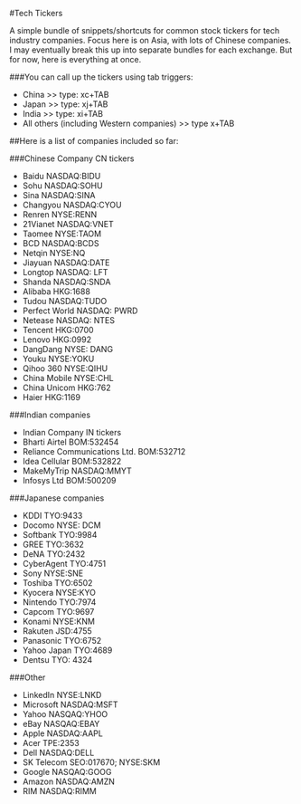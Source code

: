 #Tech Tickers

A simple bundle of snippets/shortcuts for common stock tickers for tech industry companies. Focus here is on Asia, with lots of Chinese companies. I may eventually break this up into separate bundles for each exchange. But for now, here is everything at once.

###You can call up the tickers using tab triggers:

* China >>  type: xc+TAB
* Japan >> type: xj+TAB
* India >> type: xi+TAB
* All others (including Western companies) >> type x+TAB 

##Here is a list of companies included so far:

###Chinese Company	CN tickers
* Baidu	NASDAQ:BIDU
* Sohu	NASDAQ:SOHU
* Sina	NASDAQ:SINA
* Changyou	NASDAQ:CYOU
* Renren	NYSE:RENN
* 21Vianet 	NASDAQ:VNET
* Taomee	NYSE:TAOM
* BCD	NASDAQ:BCDS
* Netqin 	NYSE:NQ
* Jiayuan 	NASDAQ:DATE
*  Longtop	 NASDAQ: LFT
* Shanda	NASDAQ:SNDA
* Alibaba	HKG:1688
* Tudou	NASDAQ:TUDO
* Perfect World 	NASDAQ: PWRD
* Netease	NASDAQ: NTES
* Tencent	HKG:0700
* Lenovo 	HKG:0992
* DangDang	NYSE: DANG
* Youku 	NYSE:YOKU
* Qihoo 360	NYSE:QIHU
* China Mobile	NYSE:CHL
* China Unicom	HKG:762
* Haier 	HKG:1169

###Indian companies
* Indian Company	IN tickers
* Bharti Airtel	BOM:532454
* Reliance Communications Ltd.	BOM:532712
* Idea Cellular	BOM:532822
* MakeMyTrip	NASDAQ:MMYT
* Infosys Ltd	BOM:500209

###Japanese companies
* KDDI	TYO:9433
* Docomo	NYSE: DCM
* Softbank	TYO:9984
* GREE 	TYO:3632
* DeNA	TYO:2432
* CyberAgent	TYO:4751
* Sony	NYSE:SNE
* Toshiba	TYO:6502
* Kyocera	NYSE:KYO
* Nintendo	TYO:7974
* Capcom	TYO:9697
* Konami	NYSE:KNM
* Rakuten	JSD:4755
* Panasonic	TYO:6752
* Yahoo Japan	TYO:4689
* Dentsu	TYO: 4324

###Other
* LinkedIn	NYSE:LNKD
* Microsoft	NASDAQ:MSFT
* Yahoo	NASQAQ:YHOO
* eBay	NASQAQ:EBAY
* Apple	NASDAQ:AAPL
* Acer	TPE:2353
* Dell	NASDAQ:DELL
* SK Telecom	SEO:017670; NYSE:SKM
* Google	NASQAQ:GOOG
* Amazon	NASDAQ:AMZN
* RIM	NASDAQ:RIMM

